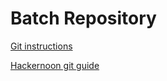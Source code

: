 # Batch Repository
[Git instructions](https://revaturepro.slack.com/files/U338PSSMR/F9F5V1GQZ/Setting_up_Git)

[Hackernoon git guide](https://hackernoon.com/understanding-git-fcffd87c15a3)

